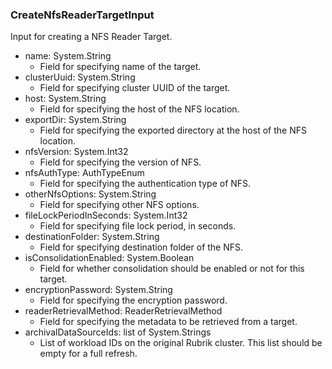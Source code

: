 ### CreateNfsReaderTargetInput
Input for creating a NFS Reader Target.

- name: System.String
  - Field for specifying name of the target.
- clusterUuid: System.String
  - Field for specifying cluster UUID of the target.
- host: System.String
  - Field for specifying the host of the NFS location.
- exportDir: System.String
  - Field for specifying the exported directory at the host of the NFS location.
- nfsVersion: System.Int32
  - Field for specifying the version of NFS.
- nfsAuthType: AuthTypeEnum
  - Field for specifying the authentication type of NFS.
- otherNfsOptions: System.String
  - Field for specifying other NFS options.
- fileLockPeriodInSeconds: System.Int32
  - Field for specifying file lock period, in seconds.
- destinationFolder: System.String
  - Field for specifying destination folder of the NFS.
- isConsolidationEnabled: System.Boolean
  - Field for whether consolidation should be enabled or not for this target.
- encryptionPassword: System.String
  - Field for specifying the encryption password.
- readerRetrievalMethod: ReaderRetrievalMethod
  - Field for specifying the metadata to be retrieved from a target.
- archivalDataSourceIds: list of System.Strings
  - List of workload IDs on the original Rubrik cluster. This list should be empty for a full refresh.
